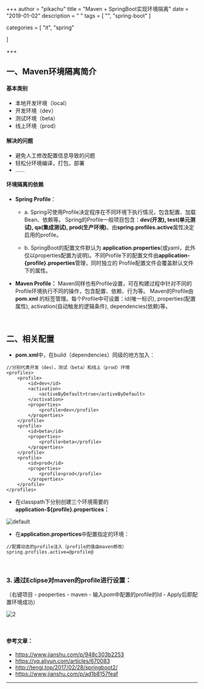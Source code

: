 +++
author = "pikachu"
title = "Maven + SpringBoot实现环境隔离"
date = "2019-01-02"
description = " "
tags = [
    "",
	"spring-boot"
]

categories = [
    "it", "spring"

]

+++


## 一、Maven环境隔离简介

#### 基本类别
- 本地开发环境（local）
- 开发环境（dev）
- 测试环境（beta）
- 线上环境（prod）

#### 解决的问题

- 避免人工修改配置信息导致的问题
- 轻松分环境编译，打包，部署
- ......

#### 环境隔离的依赖

- **Spring Profile**：
	- a. Spring可使用Profile决定程序在不同环境下执行情况，包含配置、加载Bean、依赖等。
	Spring的Profile一般项目包含：**dev(开发), test(单元测试), qa(集成测试), prod(生产环境)**。由**spring.profiles.active**属性决定启用的profile。
	
	- b. SpringBoot的配置文件默认为 **application.properties**(或yaml，此外仅以properties配置为说明)。不同Profile下的配置文件由**application-{profile}.properties**管理，同时独立的 Profile配置文件会覆盖默认文件下的属性。

- **Maven Profile：**
Maven同样也有Profile设置，可在构建过程中针对不同的Profile环境执行不同的操作，包含配置、依赖、行为等。
Maven的Profile由 **pom.xml** 的标签管理。每个Profile中可设置：id(唯一标识), properties(配置属性), activation(自动触发的逻辑条件), dependencies(依赖)等。

&nbsp;

## 二、相关配置

- **pom.xml**中，在build（dependencies）同级的地方加入：
```
//分别代表开发（dev），测试（beta）和线上（prod）环境
<profiles>
    <profile>
        <id>dev</id>
        <activation>
            <activeByDefault>true</activeByDefault>
        </activation>
        <properties>
            <profile>dev</profile>
        </properties>
    </profile>
    <profile>
        <id>beta</id>
        <properties>
            <profile>beta</profile>
        </properties>
    </profile>
    <profile>
        <id>prod</id>
        <properties>
            <profile>prod</profile>
        </properties>
    </profile>
</profiles>
```

- 在classpath下分别创建三个环境需要的**application-${profile}.propertices：**

![default](https://user-images.githubusercontent.com/38284818/50625172-3790ed80-0f61-11e9-9502-ce07352c2e69.JPG)


- 在**application.propertices**中配置指定的环境：

```
//配置动态的profile注入（profile的值由maven修改）
spring.profiles.active=@profile@
```

&nbsp;
<h3>3. 通过Eclipse对maven的profile进行设置：</h3>
（右键项目 - peoperties - maven - 输入pom中配置的profile的Id - Apply后即配置环境成功）

![2](https://user-images.githubusercontent.com/38284818/50625473-67d98b80-0f63-11e9-9e2b-10005520d02e.JPG)

&nbsp;

#### 参考文章：
- https://www.jianshu.com/p/948c303b2253
- https://yq.aliyun.com/articles/670083
- http://tengj.top/2017/02/28/springboot2/
- https://www.jianshu.com/p/ad1b8157feaf

<hr>
